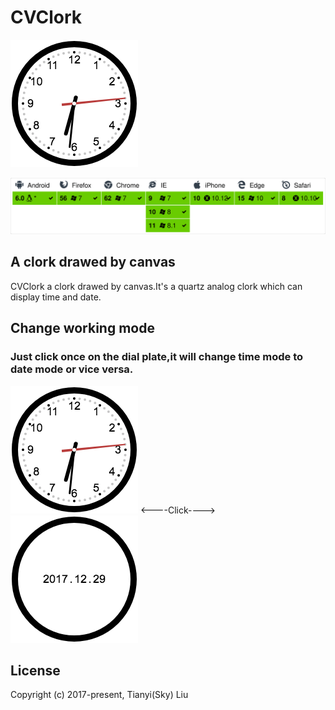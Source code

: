 # CVClork
![clork](./img/clork.png)

![browser](./img/browser.svg)

## A clork drawed by canvas
CVClork a clork drawed by canvas.It's a quartz analog clork which can display time and date.

## Change working mode
### Just click once on the dial plate,it will change time mode to date mode or vice versa.                

![clork](./img/clork.png)  <----Click---->  ![clork](./img/date.png)

## License
Copyright (c) 2017-present, Tianyi(Sky) Liu
